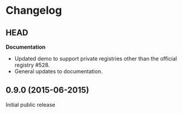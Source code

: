 # Changelog

## HEAD

**Documentation**

* Updated demo to support private registries other than the official registry #528.
* General updates to documentation.

## 0.9.0 (2015-06-2015)

Initial public release
